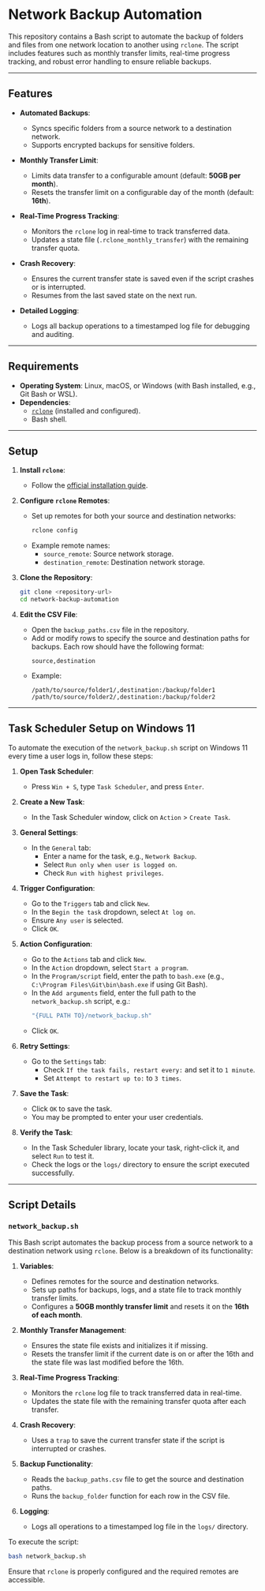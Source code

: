 # **Network Backup Automation**

This repository contains a Bash script to automate the backup of folders and files from one network location to another using `rclone`. The script includes features such as monthly transfer limits, real-time progress tracking, and robust error handling to ensure reliable backups.

---

## **Features**

- **Automated Backups**:
  - Syncs specific folders from a source network to a destination network.
  - Supports encrypted backups for sensitive folders.

- **Monthly Transfer Limit**:
  - Limits data transfer to a configurable amount (default: **50GB per month**).
  - Resets the transfer limit on a configurable day of the month (default: **16th**).

- **Real-Time Progress Tracking**:
  - Monitors the `rclone` log in real-time to track transferred data.
  - Updates a state file (`.rclone_monthly_transfer`) with the remaining transfer quota.

- **Crash Recovery**:
  - Ensures the current transfer state is saved even if the script crashes or is interrupted.
  - Resumes from the last saved state on the next run.

- **Detailed Logging**:
  - Logs all backup operations to a timestamped log file for debugging and auditing.

---

## **Requirements**

- **Operating System**: Linux, macOS, or Windows (with Bash installed, e.g., Git Bash or WSL).
- **Dependencies**:
  - [`rclone`](https://rclone.org/) (installed and configured).
  - Bash shell.

---

## **Setup**

1. **Install `rclone`**:
   - Follow the [official installation guide](https://rclone.org/install/).

2. **Configure `rclone` Remotes**:
   - Set up remotes for both your source and destination networks:
     ```bash
     rclone config
     ```
   - Example remote names:
     - `source_remote`: Source network storage.
     - `destination_remote`: Destination network storage.

3. **Clone the Repository**:
   ```bash
   git clone <repository-url>
   cd network-backup-automation
   ```

4. **Edit the CSV File**:
   - Open the `backup_paths.csv` file in the repository.
   - Add or modify rows to specify the source and destination paths for backups. Each row should have the following format:
     ```csv
     source,destination
     ```
   - Example:
     ```csv
     /path/to/source/folder1/,destination:/backup/folder1
     /path/to/source/folder2/,destination:/backup/folder2
     ```

---

## **Task Scheduler Setup on Windows 11**

To automate the execution of the `network_backup.sh` script on Windows 11 every time a user logs in, follow these steps:

1. **Open Task Scheduler**:
   - Press `Win + S`, type `Task Scheduler`, and press `Enter`.

2. **Create a New Task**:
   - In the Task Scheduler window, click on `Action` > `Create Task`.

3. **General Settings**:
   - In the `General` tab:
     - Enter a name for the task, e.g., `Network Backup`.
     - Select `Run only when user is logged on`.
     - Check `Run with highest privileges`.

4. **Trigger Configuration**:
   - Go to the `Triggers` tab and click `New`.
   - In the `Begin the task` dropdown, select `At log on`.
   - Ensure `Any user` is selected.
   - Click `OK`.

5. **Action Configuration**:
   - Go to the `Actions` tab and click `New`.
   - In the `Action` dropdown, select `Start a program`.
   - In the `Program/script` field, enter the path to `bash.exe` (e.g., `C:\Program Files\Git\bin\bash.exe` if using Git Bash).
   - In the `Add arguments` field, enter the full path to the `network_backup.sh` script, e.g.:
     ```bash
     "{FULL PATH TO}/network_backup.sh"
     ```
   - Click `OK`.

6. **Retry Settings**:
   - Go to the `Settings` tab:
     - Check `If the task fails, restart every:` and set it to `1 minute`.
     - Set `Attempt to restart up to:` to `3 times`.

7. **Save the Task**:
   - Click `OK` to save the task.
   - You may be prompted to enter your user credentials.

8. **Verify the Task**:
   - In the Task Scheduler library, locate your task, right-click it, and select `Run` to test it.
   - Check the logs or the `logs/` directory to ensure the script executed successfully.

---

## **Script Details**

### `network_backup.sh`

This Bash script automates the backup process from a source network to a destination network using `rclone`. Below is a breakdown of its functionality:

1. **Variables**:
   - Defines remotes for the source and destination networks.
   - Sets up paths for backups, logs, and a state file to track monthly transfer limits.
   - Configures a **50GB monthly transfer limit** and resets it on the **16th of each month**.

2. **Monthly Transfer Management**:
   - Ensures the state file exists and initializes it if missing.
   - Resets the transfer limit if the current date is on or after the 16th and the state file was last modified before the 16th.

3. **Real-Time Progress Tracking**:
   - Monitors the `rclone` log file to track transferred data in real-time.
   - Updates the state file with the remaining transfer quota after each transfer.

4. **Crash Recovery**:
   - Uses a `trap` to save the current transfer state if the script is interrupted or crashes.

5. **Backup Functionality**:
   - Reads the `backup_paths.csv` file to get the source and destination paths.
   - Runs the `backup_folder` function for each row in the CSV file.

6. **Logging**:
   - Logs all operations to a timestamped log file in the `logs/` directory.

To execute the script:
```bash
bash network_backup.sh
```
Ensure that `rclone` is properly configured and the required remotes are accessible.